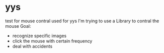 # yys
test for mouse contral used for yys
I'm trying to use a Library to contral the mouse
Goal:
- recognize specific images
- click the mouse with certain frequency
- deal with accidents
